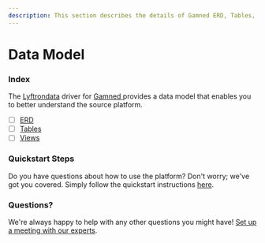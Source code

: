```yaml
---
description: This section describes the details of Gamned ERD, Tables, and Views.
---
```


# Data Model

### Index

The  [Lyftrondata](https://www.lyftrondata.com/) driver for [Gamned](https://www.lyftrondata.com/integration/gamned/)[ ](https://www.lyftrondata.com/integration/gamned/)provides a data model that enables you to better understand the source platform.

* [ ] [ERD](../../../marketing-analytics/gamned/data-model/erd.md)
* [ ] [Tables](../../../marketing-analytics/gamned/data-model/tables.md)
* [ ] [Views](../../../marketing-analytics/gamned/data-model/views.md)

### Quickstart Steps

Do you have questions about how to use the platform? Don't worry; we've got you covered. Simply follow the quickstart instructions [here](../../../../quickstart-steps.md).

### Questions? <a href="#questions" id="questions"></a>

We're always happy to help with any other questions you might have! [Set up a meeting with our experts](https://www.lyftrondata.com/book-a-meeting/).

